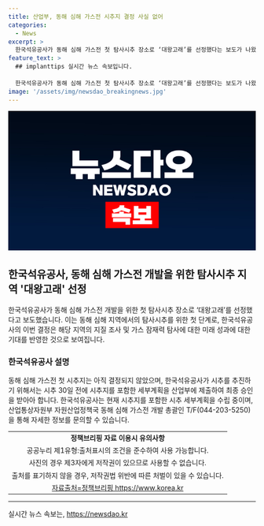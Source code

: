 ```yaml
---
title: 산업부, 동해 심해 가스전 시추지 결정 사실 없어
categories:
  - News
excerpt: >
  한국석유공사가 동해 심해 가스전 첫 탐사시추 장소로 ‘대왕고래’를 선정했다는 보도가 나왔지만, 산업부는 이를 부인하며 심해 가스전의 첫 시추지는 아직 결정되지 않았다고 밝혔습니다. 한국석유공사가 시추를 추진하기 위해서는 세부계획을 수립하고 산업부의 최종승인을 받아야 하며, 현재 이를 준비 중이라고 합니다. (출처: 정책브리핑)
feature_text: >
  ## implanttips 실시간 뉴스 속보입니다.

  한국석유공사가 동해 심해 가스전 첫 탐사시추 장소로 ‘대왕고래’를 선정했다는 보도가 나왔지만, 산업부는 이를 부인하며 심해 가스전의 첫 시추지는 아직 결정되지 않았다고 밝혔습니다. 한국석유공사가 시추를 추진하기 위해서는 세부계획을 수립하고 산업부의 최종승인을 받아야 하며, 현재 이를 준비 중이라고 합니다. (출처: 정책브리핑)
image: '/assets/img/newsdao_breakingnews.jpg'
---
```


<p><img src="/assets/img/newsdao_breakingnews.jpg" alt="implanttips 속보" /></p>

<h2 data-ke-size="size26">한국석유공사, 동해 심해 가스전 개발을 위한 탐사시추 지역 '대왕고래' 선정</h2>

<p data-ke-size="size16">한국석유공사가 동해 심해 가스전 개발을 위한 첫 탐사시추 장소로 ‘대왕고래’를 선정했다고 보도했습니다. 이는 동해 심해 지역에서의 탐사시추를 위한 첫 단계로, 한국석유공사의 이번 결정은 해당 지역의 지질 조사 및 가스 잠재력 탐사에 대한 미래 성과에 대한 기대를 반영한 것으로 보여집니다.</p>

<h3>한국석유공사 설명</h3>

<p data-ke-size="size16">동해 심해 가스전 첫 시추지는 아직 결정되지 않았으며, 한국석유공사가 시추를 추진하기 위해서는 시추 30일 전에 시추지를 포함한 세부계획을 산업부에 제출하여 최종 승인을 받아아 합니다. 한국석유공사는 현재 시추지를 포함한 시추 세부계획을 수립 중이며, 산업통상자원부 자원산업정책국 동해 심해 가스전 개발 총괄인 T/F(044-203-5250)을 통해 자세한 정보를 문의할 수 있습니다.</p>

<table>
  <tr>
    <td style="text-align: center; height: 17px;"><b>정책브리핑 자료 이용시 유의사항</b></td>
  </tr>
  <tr>
    <td style="text-align: center; height: 17px;">공공누리 제1유형:출처표시의 조건을 준수하여 사용 가능합니다.</td>
  </tr>
  <tr>
    <td style="text-align: center; height: 17px;">사진의 경우 제3자에게 저작권이 있으므로 사용할 수 없습니다.</td>
  </tr>
  <tr>
    <td style="text-align: center; height: 17px;">출처를 표기하지 않을 경우, 저작권법 위반에 따른 처벌이 있을 수 있습니다.</td>
  </tr>
  <tr>
    <td style="text-align: center; height: 17px;"><a href="https://https://www.korea.kr">자료출처=정책브리핑 https://www.korea.kr</a></td>
  </tr>
 </table>

 <hr>
실시간 뉴스 속보는, <a href="https://newsdao.kr" rel="dofollow">https://newsdao.kr</a>


